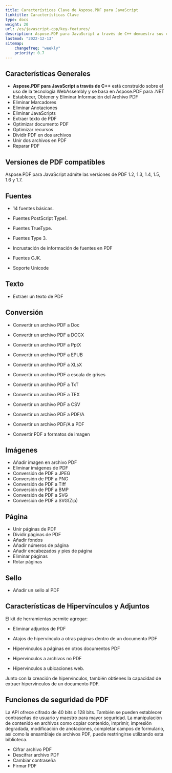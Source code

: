```yaml
---
title: Características Clave de Aspose.PDF para JavaScript
linktitle: Características Clave
type: docs
weight: 20
url: /es/javascript-cpp/key-features/
description: Aspose.PDF para JavaScript a través de C++ demuestra sus características generales. Esta página describe las versiones de PDF compatibles y todas las manipulaciones que podemos hacer con texto, imágenes, páginas, etc.
lastmod: "2022-12-13"
sitemap:
    changefreq: "weekly"
    priority: 0.7
---
```


## Características Generales

- **Aspose.PDF para JavaScript a través de C++** está construido sobre el uso de la tecnología WebAssembly y se basa en Aspose.PDF para .NET
- Establecer, Obtener y Eliminar Información del Archivo PDF
- Eliminar Marcadores
- Eliminar Anotaciones
- Eliminar JavaScripts
- Extraer texto de PDF
- Optimizar documento PDF
- Optimizar recursos
- Dividir PDF en dos archivos
- Unir dos archivos en PDF
- Reparar PDF

## Versiones de PDF compatibles

Aspose.PDF para JavaScript admite las versiones de PDF 1.2, 1.3, 1.4, 1.5, 1.6 y 1.7.

## Fuentes

- 14 fuentes básicas.
- Fuentes PostScript Type1.
- Fuentes TrueType.
- Fuentes Type 3.

- Incrustación de información de fuentes en PDF
- Fuentes CJK.
- Soporte Unicode

## Texto

- Extraer un texto de PDF

## Conversión

- Convertir un archivo PDF a Doc
- Convertir un archivo PDF a DOCX
- Convertir un archivo PDF a PptX
- Convertir un archivo PDF a EPUB
- Convertir un archivo PDF a XLsX
- Convertir un archivo PDF a escala de grises

- Convertir un archivo PDF a TxT
- Convertir un archivo PDF a TEX
- Convertir un archivo PDF a CSV 
- Convertir un archivo PDF a PDF/A
- Convertir un archivo PDF/A a PDF
- Convertir PDF a formatos de imagen 

## Imágenes

- Añadir imagen en archivo PDF
- Eliminar imágenes de PDF
- Conversión de PDF a JPEG
- Conversión de PDF a PNG
- Conversión de PDF a Tiff
- Conversión de PDF a BMP
- Conversión de PDF a SVG
- Conversión de PDF a SVG(Zip)

## Página

- Unir páginas de PDF
- Dividir páginas de PDF 
- Añadir fondos
- Añadir números de página
- Añadir encabezados y pies de página
- Eliminar páginas
- Rotar páginas

## Sello

- Añadir un sello al PDF

## Características de Hipervínculos y Adjuntos

El kit de herramientas permite agregar:

- Eliminar adjuntos de PDF
- Atajos de hipervínculo a otras páginas dentro de un documento PDF
- Hipervínculos a páginas en otros documentos PDF

- Hipervínculos a archivos no PDF
- Hipervínculos a ubicaciones web.

Junto con la creación de hipervínculos, también obtienes la capacidad de extraer hipervínculos de un documento PDF.

## Funciones de seguridad de PDF

La API ofrece cifrado de 40 bits o 128 bits. También se pueden establecer contraseñas de usuario y maestro para mayor seguridad. La manipulación de contenido en archivos como copiar contenido, imprimir, impresión degradada, modificación de anotaciones, completar campos de formulario, así como la ensamblaje de archivos PDF, puede restringirse utilizando esta biblioteca.

- Cifrar archivo PDF
- Descifrar archivo PDF
- Cambiar contraseña
- Firmar PDF